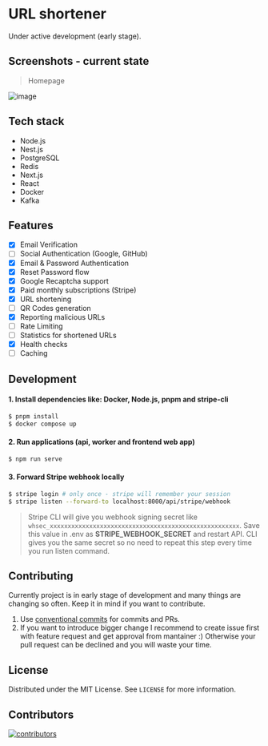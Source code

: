 # URL shortener
Under active development (early stage).

## Screenshots - current state
> Homepage

![image](https://user-images.githubusercontent.com/43048524/234128807-0ec69f73-b01d-49a3-9b10-2300d28e70e3.png)

## Tech stack
- Node.js
- Nest.js
- PostgreSQL
- Redis
- Next.js
- React
- Docker
- Kafka

## Features
- [x] Email Verification
- [ ] Social Authentication (Google, GitHub)
- [x] Email & Password Authentication
- [x] Reset Password flow
- [x] Google Recaptcha support
- [x] Paid monthly subscriptions (Stripe)
- [x] URL shortening
- [ ] QR Codes generation
- [x] Reporting malicious URLs
- [ ] Rate Limiting
- [ ] Statistics for shortened URLs
- [x] Health checks
- [ ] Caching

## Development
#### 1. Install dependencies like: Docker, Node.js, pnpm and stripe-cli
```sh
$ pnpm install
$ docker compose up
```
#### 2. Run applications (api, worker and frontend web app)
```sh
$ npm run serve
```
#### 3. Forward Stripe webhook locally
```sh
$ stripe login # only once - stripe will remember your session
$ stripe listen --forward-to localhost:8000/api/stripe/webhook
```
> Stripe CLI will give you webhook signing secret like `whsec_xxxxxxxxxxxxxxxxxxxxxxxxxxxxxxxxxxxxxxxxxxxxxxxxxxxxx`. Save this value in .env as **STRIPE_WEBHOOK_SECRET** and restart API. CLI gives you the same secret so no need to repeat this step every time you run listen command.

## Contributing
Currently project is in early stage of development and many things are changing so often. Keep it in mind if you want to contribute.

1. Use [conventional commits](https://www.conventionalcommits.org/en/v1.0.0/) for commits and PRs.
2. If you want to introduce bigger change I recommend to create issue first with feature request and get approval from mantainer :) Otherwise your pull request can be declined and you will waste your time.

## License
Distributed under the MIT License. See `LICENSE` for more information.

## Contributors
<a href="https://github.com/michaldziuba03/url-shortener/graphs/contributors">
  <img alt="contributors" src="https://contributors-img.web.app/image?repo=michaldziuba03/url-shortener" />
</a>
